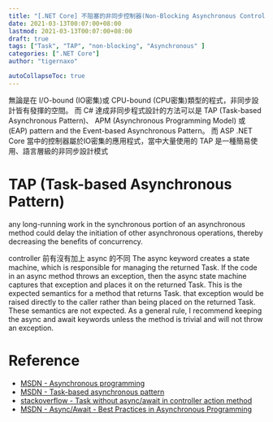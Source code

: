 ```yaml
---
title: "[.NET Core] 不阻塞的非同步控制器(Non-Blocking Asynchronous Controllers)"
date: 2021-03-13T00:07:00+08:00
lastmod: 2021-03-13T00:07:00+08:00
draft: true
tags: ["Task", "TAP", "non-blocking", "Asynchronous" ]
categories: [".NET Core"]
author: "tigernaxo"

autoCollapseToc: true
---
```

無論是在 I/O-bound (IO密集)或 CPU-bound (CPU密集)類型的程式，非同步設計皆有發揮的空間。
而 C# 達成非同步程式設計的方法可以是
 TAP (Task-based Asynchronous Pattern)、
 APM (Asynchronous Programming Model) 或
 (EAP) pattern and the Event-based Asynchronous Pattern。
而 ASP .NET Core 當中的控制器屬於IO密集的應用程式，當中大量使用的 TAP 是一種簡易使用、語言層級的非同步設計模式

# TAP (Task-based Asynchronous Pattern)

any long-running work in the synchronous portion of an asynchronous method could delay the initiation of other asynchronous operations, thereby decreasing the benefits of concurrency.

controller 前有沒有加上 async 的不同
The async keyword creates a state machine, which is responsible for managing the returned Task. If the code in an async method throws an exception, then the async state machine captures that exception and places it on the returned Task. This is the expected semantics for a method that returns Task.
 that exception would be raised directly to the caller rather than being placed on the returned Task. These semantics are not expected.
 As a general rule, I recommend keeping the async and await keywords unless the method is trivial and will not throw an exception.
# Reference
- [MSDN - Asynchronous programming](https://docs.microsoft.com/en-us/dotnet/csharp/async)
- [MSDN - Task-based asynchronous pattern](https://docs.microsoft.com/en-us/dotnet/standard/asynchronous-programming-patterns/task-based-asynchronous-pattern-tap)
- [stackoverflow - Task without async/await in controller action method](https://stackoverflow.com/questions/59823334/task-without-async-await-in-controller-action-method)
- [MSDN - Async/Await - Best Practices in Asynchronous Programming](https://docs.microsoft.com/en-us/archive/msdn-magazine/2013/march/async-await-best-practices-in-asynchronous-programming)